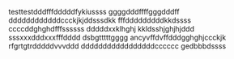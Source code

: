 testtestdddfffdddddfykiussss
ggggdddffffgggdddff
ddddddddddddccckjkjddsssdkk
fffdddddddddkkdssss
ccccddghghdfffssssss
dddddxxklhghj
kkldsshjghjhjddd
sssxxxdddxxxfffdddd
dsbgtttttgggg
ancyvffdvffdddgghghjccckjk
rfgrtgtrdddddvvvddd
dddddddddddddddddcccccc
gedbbbdssss
